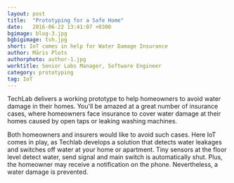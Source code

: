```yaml
---
layout: post
title:  "Prototyping for a Safe Home"
date:   2016-06-22 13:41:07 +0300
bgimage: blog-3.jpg
bgbigimage: tsh.jpg
short: IoT comes in help for Water Damage Insurance
author: Māris Plots
authorphoto: author-1.jpg
worktitle: Senior Labs Manager, Software Engineer
category: prototyping
tag: IoT
---
```

TechLab delivers a working prototype to help homeowners to avoid water damage in their homes. You'll be amazed at a great number of insurance cases, where homeowners face insurance to cover water damage at their homes caused by open taps or leaking washing machines.

Both homeowners and insurers would like to avoid such cases. Here IoT comes in play, as Techlab develops a solution that detects water leakages and switches off water at your home or apartment. Tiny sensors at the floor level detect water, send signal and main switch is automatically shut. Plus, the homeowner may receive a notification on the phone. Nevertheless, a water damage is prevented.